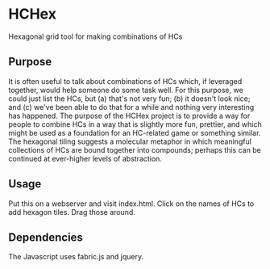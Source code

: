 # HCHex
Hexagonal grid tool for making combinations of HCs

## Purpose
It is often useful to talk about combinations of HCs which, if leveraged together, would help someone do some task well. For this purpose, we could just list the HCs, but (a) that's not very fun; (b) it doesn't look nice; and (c) we've been able to do that for a while and nothing very interesting has happened. The purpose of the HCHex project is to provide a way for people to combine HCs in a way that is slightly more fun, prettier, and which might be used as a foundation for an HC-related game or something similar. The hexagonal tiling suggests a molecular metaphor in which meaningful collections of HCs are bound together into compounds; perhaps this can be continued at ever-higher levels of abstraction. 

## Usage
Put this on a webserver and visit index.html. Click on the names of HCs to add hexagon tiles. Drag those around. 

## Dependencies
The Javascript uses fabric.js and jquery.
